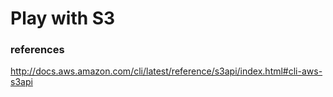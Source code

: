 # Play with S3


### references 

http://docs.aws.amazon.com/cli/latest/reference/s3api/index.html#cli-aws-s3api